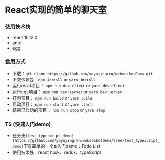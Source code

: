 # React实现的简单的聊天室

### 使用技术栈
- react 16.12.0
- antd
- egg


### 食用方式
- 下载：`git clone https://github.com/yeyujingren/websocketDemo.git`
- 下载依赖包：`npm install` or `yarn install`
- 运行react项目： `npm run dev:client` or `yarn dev:client`
- 运行egg项目： `npm run dev:server` or `yarn dev:server`
- 打包项目： `npm run build` or `yarn build`
- 启动项目： `npm run start` or `yarn start`
- 结束已启动的项目： `npm run stop` or `yarn stop`

### TS (快速入门demo)
- 在分支`[test_typescript_demo](https://github.com/yeyujingren/websocketDemo/tree/test_typescript_demo)`下有简单的一个ts入门demo：Todo List
- 使用技术栈：react hook、redux、typeScript
